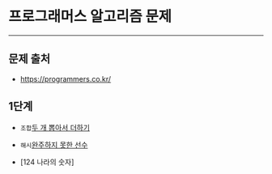 # 프로그래머스 알고리즘 문제

---

## 문제 출처

- https://programmers.co.kr/

## 1단계

- `조합`[두 개 뽑아서 더하기](https://github.com/silverflow/algorithm_study/blob/main/programmers/level1/%EB%91%90%20%EA%B0%9C%20%EB%BD%91%EC%95%84%EC%84%9C%20%EB%8D%94%ED%95%98%EA%B8%B0.ipynb)

- `해시`[완주하지 못한 선수](https://github.com/silverflow/algorithm_study/blob/main/programmers/level1/%EC%99%84%EC%A3%BC%ED%95%98%EC%A7%80%20%EB%AA%BB%ED%95%9C%20%EC%84%A0%EC%88%98.ipynb)

- [124 나라의 숫자]

